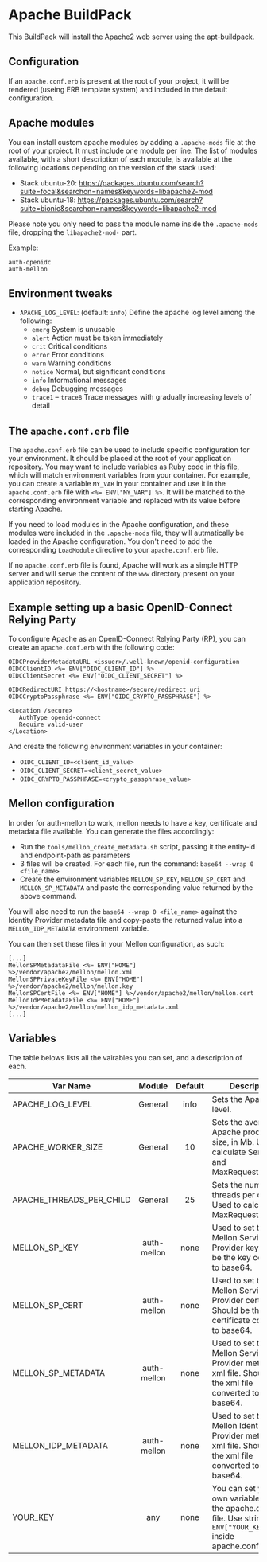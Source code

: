# Apache BuildPack
This BuildPack will install the Apache2 web server using the apt-buildpack.

## Configuration

If an `apache.conf.erb` is present at the root of your project, it will be
rendered (useing ERB template system) and included in the default
configuration.

## Apache modules

You can install custom apache modules by adding a `.apache-mods` file at the root
of your project. It must include one module per line.
The list of modules available, with a short description of each module, is available at 
the following locations depending on the version of the stack used:
* Stack ubuntu-20: https://packages.ubuntu.com/search?suite=focal&searchon=names&keywords=libapache2-mod
* Stack ubuntu-18: https://packages.ubuntu.com/search?suite=bionic&searchon=names&keywords=libapache2-mod

Please note you only need to pass the module name inside the `.apache-mods` file, 
dropping the `libapache2-mod-` part.

Example:

```
auth-openidc
auth-mellon
```

## Environment tweaks

* `APACHE_LOG_LEVEL`: (default: `info`) Define the apache log level among the following:
  * `emerg`	System is unusable
  * `alert`	Action must be taken immediately
  * `crit`	Critical conditions
  * `error`	Error conditions
  * `warn`	Warning conditions
  * `notice`	Normal, but significant conditions
  * `info`	Informational messages
  * `debug`	Debugging messages
  * `trace1` – `trace8` Trace messages with gradually increasing levels of detail

## The `apache.conf.erb` file

The `apache.conf.erb` file can be used to include specific configuration for your
environment. It should be placed at the root of your application repository.
You may want to include variables as Ruby code in this file, which will
match environment variables from your container.
For example, you can create a variable `MY_VAR` in your container and use it in the
`apache.conf.erb` file with `<%= ENV["MY_VAR"] %>`. It will be matched to the corresponding 
environment variable and replaced with its value before starting Apache.

If you need to load modules in the Apache configuration, and these modules were included
in the `.apache-mods` file, they will autmatically be loaded in the Apache configuration.
You don't need to add the corresponding `LoadModule` directive to your `apache.conf.erb` 
file.

If no `apache.conf.erb` file is found, Apache will work as a simple HTTP server and will
serve the content of the `www` directory present on your application repository.

## Example setting up a basic OpenID-Connect Relying Party

To configure Apache as an OpenID-Connect Relying Party (RP), you can create an 
`apache.conf.erb` with the following code:

```
OIDCProviderMetadataURL <issuer>/.well-known/openid-configuration
OIDCClientID <%= ENV["OIDC_CLIENT_ID"] %>
OIDCClientSecret <%= ENV["OIDC_CLIENT_SECRET"] %>

OIDCRedirectURI https://<hostname>/secure/redirect_uri
OIDCCryptoPassphrase <%= ENV["OIDC_CRYPTO_PASSPHRASE"] %>

<Location /secure>
   AuthType openid-connect
   Require valid-user
</Location>
```
And create the following environment variables in your container:
* `OIDC_CLIENT_ID=<client_id_value>`
* `OIDC_CLIENT_SECRET=<client_secret_value>`
* `OIDC_CRYPTO_PASSPHRASE=<crypto_passphrase_value>`

## Mellon configuration

In order for auth-mellon to work, mellon needs to have a key, certificate and metadata file available.
You can generate the files accordingly:
* Run the `tools/mellon_create_metadata.sh` script, passing it the entity-id and endpoint-path as parameters
* 3 files will be created. For each file, run the command: `base64 --wrap 0 <file_name>`
* Create the environment variables `MELLON_SP_KEY`, `MELLON_SP_CERT` and `MELLON_SP_METADATA` and paste the corresponding value returned by the above command.

You will also need to run the `base64 --wrap 0 <file_name>` against the Identity Provider metadata file and copy-paste the returned value into a `MELLON_IDP_METADATA` environment variable.

You can then set these files in your Mellon configuration, as such:
```
[...]
MellonSPMetadataFile <%= ENV["HOME"] %>/vendor/apache2/mellon/mellon.xml
MellonSPPrivateKeyFile <%= ENV["HOME"] %>/vendor/apache2/mellon/mellon.key
MellonSPCertFile <%= ENV["HOME"] %>/vendor/apache2/mellon/mellon.cert
MellonIdPMetadataFile <%= ENV["HOME"] %>/vendor/apache2/mellon/mellon_idp_metadata.xml
[...]
```

## Variables

The table belows lists all the vairables you can set, and a description of each.

| Var Name | Module | Default | Description |
|----------|:------:|:-------:|-------------|
| APACHE_LOG_LEVEL | General | info | Sets the Apache log level. |
| APACHE_WORKER_SIZE | General | 10 | Sets the average Apache process size, in Mb. Used to calculate ServerLimit and MaxRequestWorkers. |
| APACHE_THREADS_PER_CHILD | General | 25 | Sets the number of threads per child. Used to calculate MaxRequestWorkers. |
| MELLON_SP_KEY | auth-mellon | none | Used to set the Mellon Service Provider key. Should be the key converted to base64. |
| MELLON_SP_CERT | auth-mellon | none | Used to set the Mellon Service Provider certificate. Should be the certificate converted to base64. |
| MELLON_SP_METADATA | auth-mellon | none | Used to set the Mellon Service Provider metadata xml file. Should be the xml file converted to base64. |
| MELLON_IDP_METADATA | auth-mellon | none | Used to set the Mellon Identity Provider metadata xml file. Should be the xml file converted to base64. |
| YOUR_KEY | any | none | You can set your own variables inside the apache.conf.erb file. Use string `<%= ENV["YOUR_KEY"] %>` inside apache.conf.erb. |
